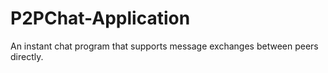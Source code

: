 # P2PChat-Application
An instant chat program that supports message exchanges between peers directly.
